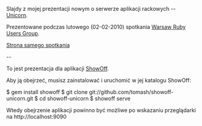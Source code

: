 Slajdy z mojej prezentacji nowym o serwerze aplikacji rackowych -- [Unicorn](http://unicorn.bogomips.org/).

Prezentowane podczas lutowego (02-02-2010) spotkania [Warsaw Ruby Users Group](http://wrug.eu). 

[Strona samego spotkania](http://wrug.eu/2010/2/1/2010-02-luty)

--

To jest prezentacja dla aplikacji [ShowOff](http://github.com/schacon/showoff).

Aby ją obejrzeć, musisz zainstalować i uruchomić w jej katalogu ShowOff: 

  $ gem install showoff
  $ git clone git://github.com/tomash/showoff-unicorn.git
  $ cd showoff-unicorn
  $ showoff serve

Wtedy obejrzenie aplikacji powinno być możliwe po wskazaniu przeglądarki na http://localhost:9090

